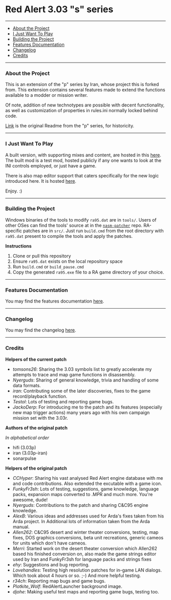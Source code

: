 # Red Alert 3.03 "s" series

-------

 - [About the Project](#about-the-project)
 - [I Just Want To Play](#i-just-want-to-play)
 - [Building the Project](#building-the-project)
 - [Features Documentation](#features-documentation) 
 - [Changelog](#changelog) 
 - [Credits](#credits) 

-------

### About the Project

This is an extension of the "p" series by Iran, whose project this is forked
from. This extension contains several features made to extend the functions 
available to a modder or mission writer.

Of note, addition of new technotypes are possible with decent functionality, as 
well as customization of properties in rules.ini normally locked behind code.

[Link](./README_p.md) is the original Readme from the "p" series, for historicity.

-------

### I Just Want To Play

A built version, with supporting mixes and content, are hosted in this [here](https://github.com/nguoiyoujie/Red-Alert-Modified-Executable). 
The built mod is a test mod, hosted publicly if any one wants to look at the INI controls employed, or just have a game.

There is also map editor support that caters specifically for the new logic introduced here. It is hosted [here](https://github.com/nguoiyoujie/Red-Alert-Mission-Editor).

Enjoy. :)

-------

### Building the Project

Windows binaries of the tools to modify `ra95.dat` are in `tools/`. Users of
other OSes can find the tools' source at in the
[`nasm-patcher`](https://github.com/cnc-patch/nasm-patcher) repo.  RA-specific
patches are in `src/`. Just run `build.cmd` from the root directory with
`ra95.dat` present to compile the tools and apply the patches.

**Instructions**

1. Clone or pull this repository
2. Ensure `ra95.dat` exists on the local repository space
3. Run `build.cmd` or `build_pause.cmd`
4. Copy the generated `ra95.exe` file to a RA game directory of your choice.

-------

### Features Documentation

You may find the features documentation [here](./docs/features.md).

-------

### Changelog

You may find the changelog [here](./docs/changelog.md).

-------

### Credits

**Helpers of the current patch**

 - *tomsons26*: Sharing the 3.03 symbols list to greatly accelerate my attempts 
   to trace and map game functions in disassembly.
 - *Nyerguds*: Sharing of general knowledge, trivia and handling of some data 
   formats.
 - *iran*: Contributing some of the later discoveries, fixes to the game
   record/playback function.
 - *Testol*: Lots of testing and reporting game bugs.
 - *JackoDerp*: For introducing me to the patch and its features (especially new 
   map trigger actions) many years ago with his own campaign mission set with the 
   3.03r.

**Authors of the original patch**

*In alphabetical order*

 - hifi (3.03p)
 - iran (3.03p-iran)
 - sonarpulse

**Helpers of the original patch**

 - *CCHyper*: Sharing his vast analysed Red Alert engine database with me and
   code contributions.  Also extended the excutable with a game icon.
 - *FunkyFr3sh*: Lots of testing, suggestions, game knowledge, language packs,
   expansion maps converted to .MPR and much more. You're awesome, dude!
 - *Nyerguds*: Contributions to the patch and sharing C&C95 engine knowledge.
 - *AlexB*: Various ideas and addresses used for Arda's fixes taken from his
   Arda project. In Additional lots of information taken from the Arda manual.
 - *Allen262*: C&C95 desert and winter theater conversions, testing, map fixes,
   DOS graphics conversions, beta unit recreations, generic cameos for units
   which don't have cameos.
 - *Merri*: Started work on the desert theater conversion which Allen262
   based his finished conversion on, also made the game strings editor used
   by Iran and FunkyFr3sh for language packs and strings fixes
 - *ehy*: Suggestions and bug reporting.
 - *Lovehandles*: Testing high resolution patches for in-game LAN dialogs.
   Which took about 4 hours or so. ;-) And more helpful testing.
 - *r34ch*: Reporting map bugs and game bugs.
 - *Plotkite_Wolf*: RedAlertLauncher background image.
 - *djohe*: Making useful test maps and reporting game bugs, testing too.

